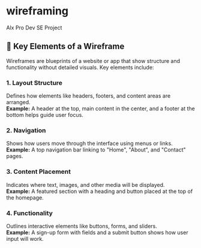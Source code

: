 # wireframing
Alx Pro Dev SE Project
## 🧩 Key Elements of a Wireframe

Wireframes are blueprints of a website or app that show structure and functionality without detailed visuals. Key elements include:

### 1. **Layout Structure**  
Defines how elements like headers, footers, and content areas are arranged.  
**Example:** A header at the top, main content in the center, and a footer at the bottom helps guide user focus.

### 2. **Navigation**  
Shows how users move through the interface using menus or links.  
**Example:** A top navigation bar linking to "Home", "About", and "Contact" pages.

### 3. **Content Placement**  
Indicates where text, images, and other media will be displayed.  
**Example:** A featured section with a heading and button placed at the top of the homepage.

### 4. **Functionality**  
Outlines interactive elements like buttons, forms, and sliders.  
**Example:** A sign-up form with fields and a submit button shows how user input will work.
